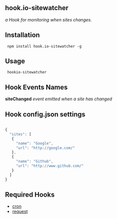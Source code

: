 ## hook.io-sitewatcher

*a Hook for monitoring when sites changes.*

## Installation

     npm install hook.io-sitewatcher -g

## Usage

     hookio-sitewatcher

## Hook Events Names

**siteChanged** *event emitted when a site has changed*

## Hook config.json settings
``` js

{ 
  "sites": [
   {
     "name": "Google",
     "url": "http://google.com/"
   },
   {
     "name": "Github",
     "url": "http://www.github.com/"
   }
  ]
}

```

## Required Hooks

  - [cron](http://github.com/hookio/cron)
  - [request](http://github.com/hookio/request)
